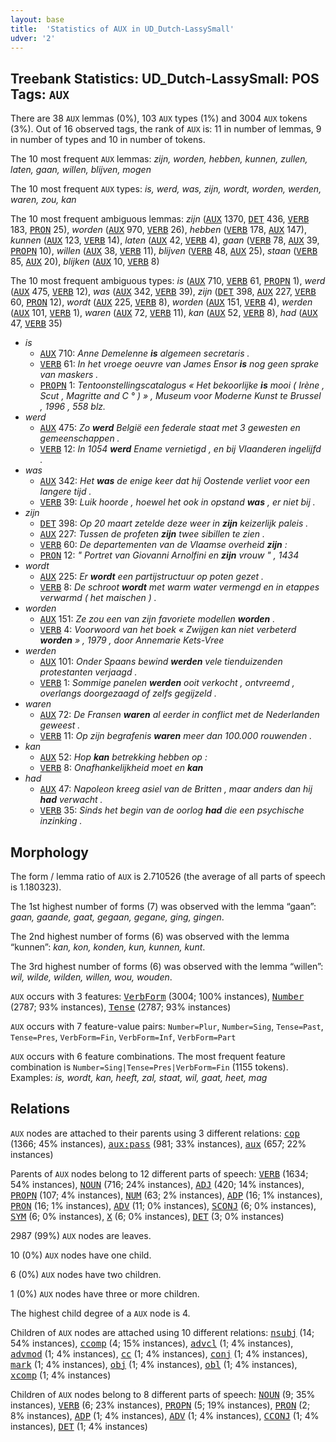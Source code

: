 ```yaml
---
layout: base
title:  'Statistics of AUX in UD_Dutch-LassySmall'
udver: '2'
---
```


## Treebank Statistics: UD_Dutch-LassySmall: POS Tags: `AUX`

There are 38 `AUX` lemmas (0%), 103 `AUX` types (1%) and 3004 `AUX` tokens (3%).
Out of 16 observed tags, the rank of `AUX` is: 11 in number of lemmas, 9 in number of types and 10 in number of tokens.

The 10 most frequent `AUX` lemmas: <em>zijn, worden, hebben, kunnen, zullen, laten, gaan, willen, blijven, mogen</em>

The 10 most frequent `AUX` types:  <em>is, werd, was, zijn, wordt, worden, werden, waren, zou, kan</em>

The 10 most frequent ambiguous lemmas: <em>zijn</em> (<tt><a href="nl_lassysmall-pos-AUX.html">AUX</a></tt> 1370, <tt><a href="nl_lassysmall-pos-DET.html">DET</a></tt> 436, <tt><a href="nl_lassysmall-pos-VERB.html">VERB</a></tt> 183, <tt><a href="nl_lassysmall-pos-PRON.html">PRON</a></tt> 25), <em>worden</em> (<tt><a href="nl_lassysmall-pos-AUX.html">AUX</a></tt> 970, <tt><a href="nl_lassysmall-pos-VERB.html">VERB</a></tt> 26), <em>hebben</em> (<tt><a href="nl_lassysmall-pos-VERB.html">VERB</a></tt> 178, <tt><a href="nl_lassysmall-pos-AUX.html">AUX</a></tt> 147), <em>kunnen</em> (<tt><a href="nl_lassysmall-pos-AUX.html">AUX</a></tt> 123, <tt><a href="nl_lassysmall-pos-VERB.html">VERB</a></tt> 14), <em>laten</em> (<tt><a href="nl_lassysmall-pos-AUX.html">AUX</a></tt> 42, <tt><a href="nl_lassysmall-pos-VERB.html">VERB</a></tt> 4), <em>gaan</em> (<tt><a href="nl_lassysmall-pos-VERB.html">VERB</a></tt> 78, <tt><a href="nl_lassysmall-pos-AUX.html">AUX</a></tt> 39, <tt><a href="nl_lassysmall-pos-PROPN.html">PROPN</a></tt> 10), <em>willen</em> (<tt><a href="nl_lassysmall-pos-AUX.html">AUX</a></tt> 38, <tt><a href="nl_lassysmall-pos-VERB.html">VERB</a></tt> 11), <em>blijven</em> (<tt><a href="nl_lassysmall-pos-VERB.html">VERB</a></tt> 48, <tt><a href="nl_lassysmall-pos-AUX.html">AUX</a></tt> 25), <em>staan</em> (<tt><a href="nl_lassysmall-pos-VERB.html">VERB</a></tt> 85, <tt><a href="nl_lassysmall-pos-AUX.html">AUX</a></tt> 20), <em>blijken</em> (<tt><a href="nl_lassysmall-pos-AUX.html">AUX</a></tt> 10, <tt><a href="nl_lassysmall-pos-VERB.html">VERB</a></tt> 8)

The 10 most frequent ambiguous types:  <em>is</em> (<tt><a href="nl_lassysmall-pos-AUX.html">AUX</a></tt> 710, <tt><a href="nl_lassysmall-pos-VERB.html">VERB</a></tt> 61, <tt><a href="nl_lassysmall-pos-PROPN.html">PROPN</a></tt> 1), <em>werd</em> (<tt><a href="nl_lassysmall-pos-AUX.html">AUX</a></tt> 475, <tt><a href="nl_lassysmall-pos-VERB.html">VERB</a></tt> 12), <em>was</em> (<tt><a href="nl_lassysmall-pos-AUX.html">AUX</a></tt> 342, <tt><a href="nl_lassysmall-pos-VERB.html">VERB</a></tt> 39), <em>zijn</em> (<tt><a href="nl_lassysmall-pos-DET.html">DET</a></tt> 398, <tt><a href="nl_lassysmall-pos-AUX.html">AUX</a></tt> 227, <tt><a href="nl_lassysmall-pos-VERB.html">VERB</a></tt> 60, <tt><a href="nl_lassysmall-pos-PRON.html">PRON</a></tt> 12), <em>wordt</em> (<tt><a href="nl_lassysmall-pos-AUX.html">AUX</a></tt> 225, <tt><a href="nl_lassysmall-pos-VERB.html">VERB</a></tt> 8), <em>worden</em> (<tt><a href="nl_lassysmall-pos-AUX.html">AUX</a></tt> 151, <tt><a href="nl_lassysmall-pos-VERB.html">VERB</a></tt> 4), <em>werden</em> (<tt><a href="nl_lassysmall-pos-AUX.html">AUX</a></tt> 101, <tt><a href="nl_lassysmall-pos-VERB.html">VERB</a></tt> 1), <em>waren</em> (<tt><a href="nl_lassysmall-pos-AUX.html">AUX</a></tt> 72, <tt><a href="nl_lassysmall-pos-VERB.html">VERB</a></tt> 11), <em>kan</em> (<tt><a href="nl_lassysmall-pos-AUX.html">AUX</a></tt> 52, <tt><a href="nl_lassysmall-pos-VERB.html">VERB</a></tt> 8), <em>had</em> (<tt><a href="nl_lassysmall-pos-AUX.html">AUX</a></tt> 47, <tt><a href="nl_lassysmall-pos-VERB.html">VERB</a></tt> 35)


* <em>is</em>
  * <tt><a href="nl_lassysmall-pos-AUX.html">AUX</a></tt> 710: <em>Anne Demelenne <b>is</b> algemeen secretaris .</em>
  * <tt><a href="nl_lassysmall-pos-VERB.html">VERB</a></tt> 61: <em>In het vroege oeuvre van James Ensor <b>is</b> nog geen sprake van maskers .</em>
  * <tt><a href="nl_lassysmall-pos-PROPN.html">PROPN</a></tt> 1: <em>Tentoonstellingscatalogus « Het bekoorlijke <b>is</b> mooi ( Irène , Scut , Magritte and C ° ) » , Museum voor Moderne Kunst te Brussel , 1996 , 558 blz.</em>
* <em>werd</em>
  * <tt><a href="nl_lassysmall-pos-AUX.html">AUX</a></tt> 475: <em>Zo <b>werd</b> België een federale staat met 3 gewesten en gemeenschappen .</em>
  * <tt><a href="nl_lassysmall-pos-VERB.html">VERB</a></tt> 12: <em>In 1054 <b>werd</b> Ename vernietigd , en bij Vlaanderen ingelijfd .</em>
* <em>was</em>
  * <tt><a href="nl_lassysmall-pos-AUX.html">AUX</a></tt> 342: <em>Het <b>was</b> de enige keer dat hij Oostende verliet voor een langere tijd .</em>
  * <tt><a href="nl_lassysmall-pos-VERB.html">VERB</a></tt> 39: <em>Luik hoorde , hoewel het ook in opstand <b>was</b> , er niet bij .</em>
* <em>zijn</em>
  * <tt><a href="nl_lassysmall-pos-DET.html">DET</a></tt> 398: <em>Op 20 maart zetelde deze weer in <b>zijn</b> keizerlijk paleis .</em>
  * <tt><a href="nl_lassysmall-pos-AUX.html">AUX</a></tt> 227: <em>Tussen de profeten <b>zijn</b> twee sibillen te zien .</em>
  * <tt><a href="nl_lassysmall-pos-VERB.html">VERB</a></tt> 60: <em>De departementen van de Vlaamse overheid <b>zijn</b> :</em>
  * <tt><a href="nl_lassysmall-pos-PRON.html">PRON</a></tt> 12: <em>" Portret van Giovanni Arnolfini en <b>zijn</b> vrouw " , 1434</em>
* <em>wordt</em>
  * <tt><a href="nl_lassysmall-pos-AUX.html">AUX</a></tt> 225: <em>Er <b>wordt</b> een partijstructuur op poten gezet .</em>
  * <tt><a href="nl_lassysmall-pos-VERB.html">VERB</a></tt> 8: <em>De schroot <b>wordt</b> met warm water vermengd en in etappes verwarmd ( het maischen ) .</em>
* <em>worden</em>
  * <tt><a href="nl_lassysmall-pos-AUX.html">AUX</a></tt> 151: <em>Ze zou een van zijn favoriete modellen <b>worden</b> .</em>
  * <tt><a href="nl_lassysmall-pos-VERB.html">VERB</a></tt> 4: <em>Voorwoord van het boek « Zwijgen kan niet verbeterd <b>worden</b> » , 1979 , door Annemarie Kets-Vree</em>
* <em>werden</em>
  * <tt><a href="nl_lassysmall-pos-AUX.html">AUX</a></tt> 101: <em>Onder Spaans bewind <b>werden</b> vele tienduizenden protestanten verjaagd .</em>
  * <tt><a href="nl_lassysmall-pos-VERB.html">VERB</a></tt> 1: <em>Sommige panelen <b>werden</b> ooit verkocht , ontvreemd , overlangs doorgezaagd of zelfs gegijzeld .</em>
* <em>waren</em>
  * <tt><a href="nl_lassysmall-pos-AUX.html">AUX</a></tt> 72: <em>De Fransen <b>waren</b> al eerder in conflict met de Nederlanden geweest .</em>
  * <tt><a href="nl_lassysmall-pos-VERB.html">VERB</a></tt> 11: <em>Op zijn begrafenis <b>waren</b> meer dan 100.000 rouwenden .</em>
* <em>kan</em>
  * <tt><a href="nl_lassysmall-pos-AUX.html">AUX</a></tt> 52: <em>Hop <b>kan</b> betrekking hebben op :</em>
  * <tt><a href="nl_lassysmall-pos-VERB.html">VERB</a></tt> 8: <em>Onafhankelijkheid moet en <b>kan</b></em>
* <em>had</em>
  * <tt><a href="nl_lassysmall-pos-AUX.html">AUX</a></tt> 47: <em>Napoleon kreeg asiel van de Britten , maar anders dan hij <b>had</b> verwacht .</em>
  * <tt><a href="nl_lassysmall-pos-VERB.html">VERB</a></tt> 35: <em>Sinds het begin van de oorlog <b>had</b> die een psychische inzinking .</em>

## Morphology

The form / lemma ratio of `AUX` is 2.710526 (the average of all parts of speech is 1.180323).

The 1st highest number of forms (7) was observed with the lemma “gaan”: <em>gaan, gaande, gaat, gegaan, gegane, ging, gingen</em>.

The 2nd highest number of forms (6) was observed with the lemma “kunnen”: <em>kan, kon, konden, kun, kunnen, kunt</em>.

The 3rd highest number of forms (6) was observed with the lemma “willen”: <em>wil, wilde, wilden, willen, wou, wouden</em>.

`AUX` occurs with 3 features: <tt><a href="nl_lassysmall-feat-VerbForm.html">VerbForm</a></tt> (3004; 100% instances), <tt><a href="nl_lassysmall-feat-Number.html">Number</a></tt> (2787; 93% instances), <tt><a href="nl_lassysmall-feat-Tense.html">Tense</a></tt> (2787; 93% instances)

`AUX` occurs with 7 feature-value pairs: `Number=Plur`, `Number=Sing`, `Tense=Past`, `Tense=Pres`, `VerbForm=Fin`, `VerbForm=Inf`, `VerbForm=Part`

`AUX` occurs with 6 feature combinations.
The most frequent feature combination is `Number=Sing|Tense=Pres|VerbForm=Fin` (1155 tokens).
Examples: <em>is, wordt, kan, heeft, zal, staat, wil, gaat, heet, mag</em>


## Relations

`AUX` nodes are attached to their parents using 3 different relations: <tt><a href="nl_lassysmall-dep-cop.html">cop</a></tt> (1366; 45% instances), <tt><a href="nl_lassysmall-dep-aux-pass.html">aux:pass</a></tt> (981; 33% instances), <tt><a href="nl_lassysmall-dep-aux.html">aux</a></tt> (657; 22% instances)

Parents of `AUX` nodes belong to 12 different parts of speech: <tt><a href="nl_lassysmall-pos-VERB.html">VERB</a></tt> (1634; 54% instances), <tt><a href="nl_lassysmall-pos-NOUN.html">NOUN</a></tt> (716; 24% instances), <tt><a href="nl_lassysmall-pos-ADJ.html">ADJ</a></tt> (420; 14% instances), <tt><a href="nl_lassysmall-pos-PROPN.html">PROPN</a></tt> (107; 4% instances), <tt><a href="nl_lassysmall-pos-NUM.html">NUM</a></tt> (63; 2% instances), <tt><a href="nl_lassysmall-pos-ADP.html">ADP</a></tt> (16; 1% instances), <tt><a href="nl_lassysmall-pos-PRON.html">PRON</a></tt> (16; 1% instances), <tt><a href="nl_lassysmall-pos-ADV.html">ADV</a></tt> (11; 0% instances), <tt><a href="nl_lassysmall-pos-SCONJ.html">SCONJ</a></tt> (6; 0% instances), <tt><a href="nl_lassysmall-pos-SYM.html">SYM</a></tt> (6; 0% instances), <tt><a href="nl_lassysmall-pos-X.html">X</a></tt> (6; 0% instances), <tt><a href="nl_lassysmall-pos-DET.html">DET</a></tt> (3; 0% instances)

2987 (99%) `AUX` nodes are leaves.

10 (0%) `AUX` nodes have one child.

6 (0%) `AUX` nodes have two children.

1 (0%) `AUX` nodes have three or more children.

The highest child degree of a `AUX` node is 4.

Children of `AUX` nodes are attached using 10 different relations: <tt><a href="nl_lassysmall-dep-nsubj.html">nsubj</a></tt> (14; 54% instances), <tt><a href="nl_lassysmall-dep-ccomp.html">ccomp</a></tt> (4; 15% instances), <tt><a href="nl_lassysmall-dep-advcl.html">advcl</a></tt> (1; 4% instances), <tt><a href="nl_lassysmall-dep-advmod.html">advmod</a></tt> (1; 4% instances), <tt><a href="nl_lassysmall-dep-cc.html">cc</a></tt> (1; 4% instances), <tt><a href="nl_lassysmall-dep-conj.html">conj</a></tt> (1; 4% instances), <tt><a href="nl_lassysmall-dep-mark.html">mark</a></tt> (1; 4% instances), <tt><a href="nl_lassysmall-dep-obj.html">obj</a></tt> (1; 4% instances), <tt><a href="nl_lassysmall-dep-obl.html">obl</a></tt> (1; 4% instances), <tt><a href="nl_lassysmall-dep-xcomp.html">xcomp</a></tt> (1; 4% instances)

Children of `AUX` nodes belong to 8 different parts of speech: <tt><a href="nl_lassysmall-pos-NOUN.html">NOUN</a></tt> (9; 35% instances), <tt><a href="nl_lassysmall-pos-VERB.html">VERB</a></tt> (6; 23% instances), <tt><a href="nl_lassysmall-pos-PROPN.html">PROPN</a></tt> (5; 19% instances), <tt><a href="nl_lassysmall-pos-PRON.html">PRON</a></tt> (2; 8% instances), <tt><a href="nl_lassysmall-pos-ADP.html">ADP</a></tt> (1; 4% instances), <tt><a href="nl_lassysmall-pos-ADV.html">ADV</a></tt> (1; 4% instances), <tt><a href="nl_lassysmall-pos-CCONJ.html">CCONJ</a></tt> (1; 4% instances), <tt><a href="nl_lassysmall-pos-DET.html">DET</a></tt> (1; 4% instances)

